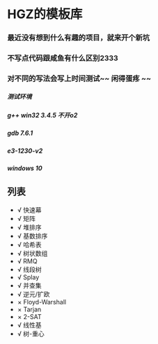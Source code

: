 # HGZ的模板库
### 最近没有想到什么有趣的项目，就来开个新坑
### 不写点代码跟咸鱼有什么区别2333
### 对不同的写法会写上时间测试~~ 闲得蛋疼 ~~
##### 测试环境
##### g++ win32 3.4.5 不开o2
##### gdb 7.6.1
##### e3-1230-v2
##### windows 10
## 列表
- √ 快速幕
- √ 矩阵
- √ 堆排序
- √ 基数排序
- √ 哈希表
- √ 树状数组
- √ RMQ
- √ 线段树
- √ Splay
- √ 并查集
- √ 逆元/扩欧
- × Floyd-Warshall
- × Tarjan
- × 2-SAT
- √ 线性基
- √ 树-重心
